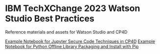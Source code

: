 # IBM TechXChange 2023 Watson Studio Best Practices

Reference materials and assets for Watson Studio and CP4D

[Example Notebook for Jupyter Secure Code Techniques in CP4D](https://github.com/krondor/techxchange2023-ws-bp/blob/main/SecureCode.ipynb)
[Example Notebook for Python Offline Library Packaging and Install with Pip](https://github.com/krondor/techxchange2023-ws-bp/blob/main/Python%20Libraries%20Offline.ipynb)

